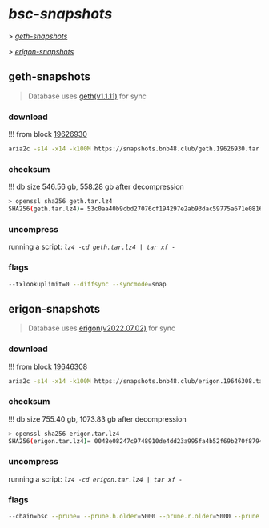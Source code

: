 # *bsc-snapshots*


*\> [geth-snapshots](#geth-snapshots)*

*\> [erigon-snapshots](#erigon-snapshots)*


## geth-snapshots


> Database uses [geth(v1.1.11)](https://github.com/bnb-chain/bsc/releases/tag/v1.1.11) for sync


### download

<!-- begin_geth -->

!!! from block [19626930](https://bscscan.com/block/19626930)
```bash
aria2c -s14 -x14 -k100M https://snapshots.bnb48.club/geth.19626930.tar.lz4 -o geth.tar.lz4
```


### checksum


!!! db size 546.56 gb, 558.28 gb after decompression
```bash
> openssl sha256 geth.tar.lz4
SHA256(geth.tar.lz4)= 53c0aa40b9cbd27076cf194297e2ab93dac59775a671e0816ba4bb2e5fdde028
```

<!-- end_geth -->

### uncompress


running a script: _`lz4 -cd geth.tar.lz4 | tar xf -`_


### flags


```bash
--txlookuplimit=0 --diffsync --syncmode=snap
```


## erigon-snapshots


> Database uses [erigon(v2022.07.02)](https://github.com/ledgerwatch/erigon/releases/tag/v2022.07.02) for sync


### download

<!-- begin_erigon -->

!!! from block [19646308](https://bscscan.com/block/19646308)
```bash
aria2c -s14 -x14 -k100M https://snapshots.bnb48.club/erigon.19646308.tar.lz4 -o erigon.tar.lz4
```


### checksum


!!! db size 755.40 gb, 1073.83 gb after decompression
```bash
> openssl sha256 erigon.tar.lz4
SHA256(erigon.tar.lz4)= 0048e08247c9748910de4dd23a995fa4b52f69b270f8794356d45d5feafc7104
```

<!-- end_erigon -->

### uncompress


running a script: _`lz4 -cd erigon.tar.lz4 | tar xf -`_


### flags


```bash
--chain=bsc --prune= --prune.h.older=5000 --prune.r.older=5000 --prune.t.older=5000 --prune.c.older=5000 --db.pagesize=16k
```
